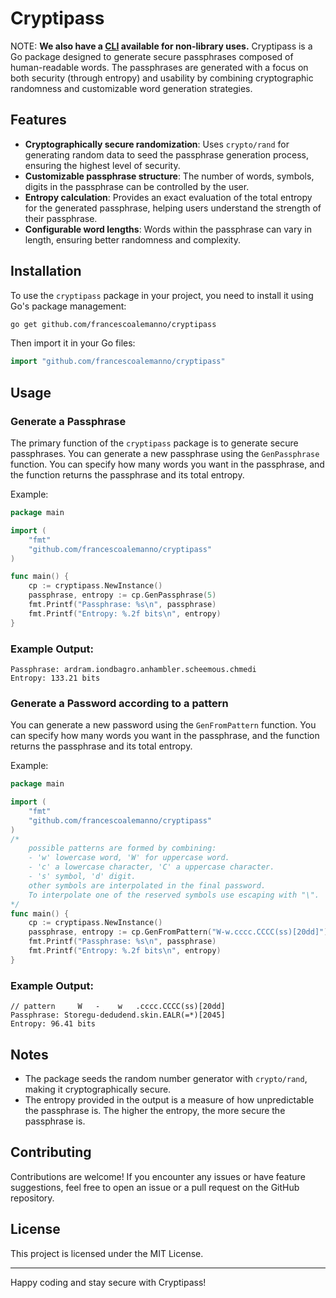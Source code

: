 # Cryptipass
NOTE: **We also have a [CLI](cmd/genpw) available for non-library uses.**
Cryptipass is a Go package designed to generate secure passphrases composed of human-readable words. The passphrases are generated with a focus on both security (through entropy) and usability by combining cryptographic randomness and customizable word generation strategies. 

## Features

- **Cryptographically secure randomization**: Uses `crypto/rand` for generating random data to seed the passphrase generation process, ensuring the highest level of security.
- **Customizable passphrase structure**: The number of words, symbols, digits in the passphrase can be controlled by the user.
- **Entropy calculation**: Provides an exact evaluation of the total entropy for the generated passphrase, helping users understand the strength of their passphrase.
- **Configurable word lengths**: Words within the passphrase can vary in length, ensuring better randomness and complexity.

## Installation

To use the `cryptipass` package in your project, you need to install it using Go's package management:

```bash
go get github.com/francescoalemanno/cryptipass
```

Then import it in your Go files:

```go
import "github.com/francescoalemanno/cryptipass"
```

## Usage

### Generate a Passphrase

The primary function of the `cryptipass` package is to generate secure passphrases. You can generate a new passphrase using the `GenPassphrase` function. You can specify how many words you want in the passphrase, and the function returns the passphrase and its total entropy.

Example:

```go
package main

import (
	"fmt"
	"github.com/francescoalemanno/cryptipass"
)

func main() {
	cp := cryptipass.NewInstance()
	passphrase, entropy := cp.GenPassphrase(5)
	fmt.Printf("Passphrase: %s\n", passphrase)
	fmt.Printf("Entropy: %.2f bits\n", entropy)
}
```

### Example Output:

```
Passphrase: ardram.iondbagro.anhambler.scheemous.chmedi
Entropy: 133.21 bits
```

### Generate a Password according to a pattern

You can generate a new password using the `GenFromPattern` function. You can specify how many words you want in the passphrase, and the function returns the passphrase and its total entropy.

Example:

```go
package main

import (
	"fmt"
	"github.com/francescoalemanno/cryptipass"
)
/*
	possible patterns are formed by combining:
    - 'w' lowercase word, 'W' for uppercase word.
    - 'c' a lowercase character, 'C' a uppercase character.
    - 's' symbol, 'd' digit.
	other symbols are interpolated in the final password.
	To interpolate one of the reserved symbols use escaping with "\".
*/
func main() {
	cp := cryptipass.NewInstance()
	passphrase, entropy := cp.GenFromPattern("W-w.cccc.CCCC(ss)[20dd]")
	fmt.Printf("Passphrase: %s\n", passphrase)
	fmt.Printf("Entropy: %.2f bits\n", entropy)
}
```

### Example Output:

```
// pattern     W   -    w   .cccc.CCCC(ss)[20dd]
Passphrase: Storegu-dedudend.skin.EALR(=*)[2045]
Entropy: 96.41 bits
```

## Notes

- The package seeds the random number generator with `crypto/rand`, making it cryptographically secure.
- The entropy provided in the output is a measure of how unpredictable the passphrase is. The higher the entropy, the more secure the passphrase is.

## Contributing

Contributions are welcome! If you encounter any issues or have feature suggestions, feel free to open an issue or a pull request on the GitHub repository.

## License

This project is licensed under the MIT License.

---

Happy coding and stay secure with Cryptipass!